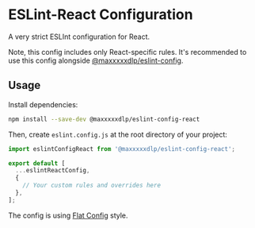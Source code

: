 # ESLint-React Configuration

A very strict ESLInt configuration for React.

Note, this config includes only React-specific rules. It's recommended to use
this config alongside
[@maxxxxxdlp/eslint-config](https://www.npmjs.com/package/@maxxxxxdlp/eslint-config).

## Usage

Install dependencies:

```sh
npm install --save-dev @maxxxxxdlp/eslint-config-react
```

Then, create `eslint.config.js` at the root directory of your project:

```js
import eslintConfigReact from '@maxxxxxdlp/eslint-config-react';

export default [
  ...eslintReactConfig,
  {
    // Your custom rules and overrides here
  },
];

```

The config is using
[Flat Config](https://eslint.org/docs/latest/user-guide/configuring/configuration-files-new)
style.